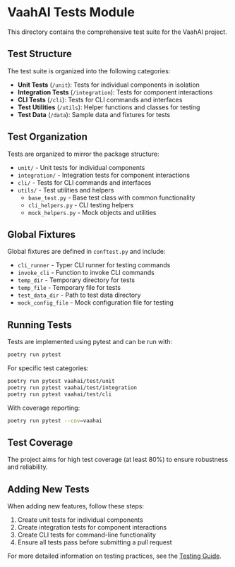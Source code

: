 # VaahAI Tests Module

This directory contains the comprehensive test suite for the VaahAI project.

## Test Structure

The test suite is organized into the following categories:

- **Unit Tests** (`/unit`): Tests for individual components in isolation
- **Integration Tests** (`/integration`): Tests for component interactions
- **CLI Tests** (`/cli`): Tests for CLI commands and interfaces
- **Test Utilities** (`/utils`): Helper functions and classes for testing
- **Test Data** (`/data`): Sample data and fixtures for tests

## Test Organization

Tests are organized to mirror the package structure:

- `unit/` - Unit tests for individual components
- `integration/` - Integration tests for component interactions
- `cli/` - Tests for CLI commands and interfaces
- `utils/` - Test utilities and helpers
  - `base_test.py` - Base test class with common functionality
  - `cli_helpers.py` - CLI testing helpers
  - `mock_helpers.py` - Mock objects and utilities

## Global Fixtures

Global fixtures are defined in `conftest.py` and include:

- `cli_runner` - Typer CLI runner for testing commands
- `invoke_cli` - Function to invoke CLI commands
- `temp_dir` - Temporary directory for tests
- `temp_file` - Temporary file for tests
- `test_data_dir` - Path to test data directory
- `mock_config_file` - Mock configuration file for testing

## Running Tests

Tests are implemented using pytest and can be run with:

```bash
poetry run pytest
```

For specific test categories:

```bash
poetry run pytest vaahai/test/unit
poetry run pytest vaahai/test/integration
poetry run pytest vaahai/test/cli
```

With coverage reporting:

```bash
poetry run pytest --cov=vaahai
```

## Test Coverage

The project aims for high test coverage (at least 80%) to ensure robustness and reliability.

## Adding New Tests

When adding new features, follow these steps:

1. Create unit tests for individual components
2. Create integration tests for component interactions
3. Create CLI tests for command-line functionality
4. Ensure all tests pass before submitting a pull request

For more detailed information on testing practices, see the [Testing Guide](/docs/development/testing.md).
